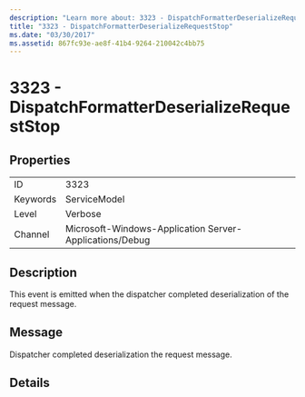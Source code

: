 ```yaml
---
description: "Learn more about: 3323 - DispatchFormatterDeserializeRequestStop"
title: "3323 - DispatchFormatterDeserializeRequestStop"
ms.date: "03/30/2017"
ms.assetid: 867fc93e-ae8f-41b4-9264-210042c4bb75
---
```

# 3323 - DispatchFormatterDeserializeRequestStop

## Properties  
  
|||  
|-|-|  
|ID|3323|  
|Keywords|ServiceModel|  
|Level|Verbose|  
|Channel|Microsoft-Windows-Application Server-Applications/Debug|  
  
## Description  

 This event is emitted when the dispatcher completed deserialization of the request message.  
  
## Message  

 Dispatcher completed deserialization the request message.  
  
## Details
